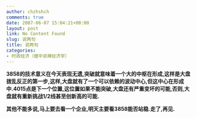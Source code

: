 ```yaml
---
author: chzhshch
comments: true
date: 2007-06-07 15:04:21+00:00
layout: post
link: No Content Found
slug: 说两句
title: 说两句
categories:
- 时政经济（缠中说禅经济学）
---
```


			

**3858的技术意义在今天表现无遗,突破就意味着一个大的中枢在形成,这样是大盘拨乱反正的第一步,这样,大盘就有了一个可以依赖的波动中心,但这中心在形成中.4015点是下一个位置,这位置如果不能突破,大盘还有严重变坏的可能,否则,大盘就有重新挑战1/2线甚至创新高的可能.**

**其他不能多说,马上要去看一个企业,明天主要看3858能否站稳.走了,再见.**
